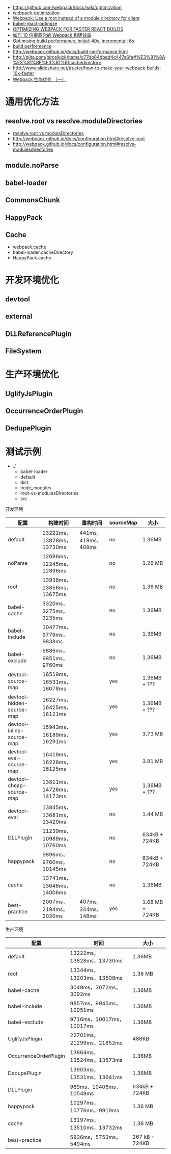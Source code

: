 - https://github.com/webpack/docs/wiki/optimization
- [webpack-optimization](https://github.com/fanjunzhi/webpack-optimization)
- [Webpack: Use a root instead of a module directory for client](https://github.com/Automattic/wp-calypso/pull/4128)
- [babel-react-optimize](https://github.com/thejameskyle/babel-react-optimize)
- [OPTIMIZING WEBPACK FOR FASTER REACT BUILDS](http://engineering.invisionapp.com/post/optimizing-webpack/)
- [如何 10 倍提高你的 Webpack 构建效率](http://eternalsky.me/ru-he-10-bei-ti-gao-ni-de-webpack-gou-jian-xiao-lu/)
- [Optimising build performance, initial: 40s, incremental: 6s](https://github.com/webpack/webpack/issues/1574#issuecomment-157520561)
- [build performance](https://github.com/webpack/docs/wiki/build-performance/99b3c2758589c35d62c3cdc03e312682de31dd6b)
- http://webpack.github.io/docs/build-performance.html
- http://qiita.com/pirosikick/items/c77db84dbed4c447a6fe#%E3%81%8A%E3%81%BE%E3%81%91cachedirectory
- http://www.slideshare.net/trueter/how-to-make-your-webpack-builds-10x-faster
- [Webpack 性能优化 （一）](http://code.oneapm.com/javascript/2015/07/07/webpack_performance_1/)

# 通用优化方法
## resolve.root vs resolve.moduleDirectories
- [resolve.root vs moduleDirectories](https://github.com/webpack/webpack/issues/472#issuecomment-55706013)
- http://webpack.github.io/docs/configuration.html#resolve-root
- http://webpack.github.io/docs/configuration.html#resolve-modulesdirectories

## module.noParse

## babel-loader

## CommonsChunk

## HappyPack

## Cache
- webpack.cache
- babel-loader.cacheDirectory
- HappyPack.cache

# 开发环境优化
## devtool

## external

## DLLReferencePlugin

## FileSystem

# 生产环境优化
## UglifyJsPlugin

## OccurrenceOrderPlugin

## DedupePlugin


# 测试示例
+ ./
    - babel-loader
    - default
    - dist
    - node_modules
    - root-vs-modulesDirectories
    - src

开发环境

| 配置 | 构建时间 | 重构时间 | sourceMap | 大小 |
| --- | --- | --- | --- | --- |
| default | 13222ms，13828ms，13730ms | 441ms，418ms，409ms | no | 1.36MB |
| noParse | 12696ms，12245ms，12896ms | | no | 1.26 MB |
| root | 13938ms，13856ms，13675ms | | no | 1.36 MB |
| babel-cache | 3320ms，3275ms，3235ms | | no | 1.36MB |
| babel-include | 10477ms，9779ms，9838ms | | no | 1.36MB |
| babel-exclude | 9886ms，9851ms，9760ms | | no | 1.36MB |
| devtool-source-map | 16519ms，16531ms，16078ms | | yes | 1.36MB + ??? |
| devtool-hidden-source-map | 16227ms，16425ms，16121ms | | yes | 1.36MB + ???|
| devtool-inline-source-map | 15943ms，16189ms，16291ms | | yes | 3.73 MB |
| devtool-eval-source-map | 16419ms，16228ms，16125ms | | yes | 3.81 MB |
| devtool-cheap-source-map | 13811ms，14726ms，14173ms | | yes | 1.36MB + ??? |
| devtool-eval | 13845ms，13681ms，13420ms | | no | 1.44 MB |
| DLLPlugin | 11239ms，10989ms，10760ms | | no | 634kB + 724KB |
| happypack | 9896ms，9760ms，10145ms | | no | 634kB + 724KB |
| cache | 13741ms，13646ms，14006ms | | no | 1.36MB |
| best-practice | 2007ms，2194ms，2020ms | 407ms，344ms，148ms | yes | 1.68 MB + 724KB |

生产环境

| 配置 | 时间 | 大小 |
| --- | --- | --- |
| default | 13222ms，13828ms，13730ms | 1.36MB |
| root | 13344ms，13203ms，13508ms | 1.36 MB |
| babel-cache | 3049ms，3072ms，3092ms | 1.36MB |
| babel-include | 9857ms，9945ms，10051ms | 1.36MB |
| babel-exclude | 9716ms，10017ms，10017ms | 1.36MB |
| UglifyJsPlugin | 22701ms，21299ms，21852ms | 486KB |
| OccurrenceOrderPlugin | 13864ms，13524ms，13573ms | 1.36MB |
| DedupePlugin | 13903ms，13531ms，13641ms | 1.36MB |
| DLLPlugin | 969ms，10406ms，10549ms | 634kB + 724KB |
| happypack | 10297ms，10776ms，9919ms | 1.36 MB |
| cache | 13197ms，13510ms，13732ms | 1.36 MB |
| best-practice | 5836ms，5753ms，5494ms | 267 kB + 724KB |
